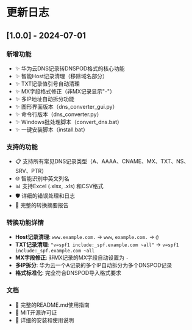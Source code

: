 # 更新日志

## [1.0.0] - 2024-07-01

### 新增功能
- ✨ 华为云DNS记录转DNSPOD格式的核心功能
- ✨ 智能Host记录清理（移除域名部分）
- ✨ TXT记录值引号自动清理
- ✨ MX字段格式修正（非MX记录显示"-"）
- ✨ 多IP地址自动拆分功能
- ✨ 图形界面版本（dns_converter_gui.py）
- ✨ 命令行版本（dns_converter.py）
- ✨ Windows批处理脚本（convert_dns.bat）
- ✨ 一键安装脚本（install.bat）

### 支持的功能
- 📋 支持所有常见DNS记录类型（A、AAAA、CNAME、MX、TXT、NS、SRV、PTR）
- 🌐 智能识别中英文列名
- 📊 支持Excel (.xlsx, .xls) 和CSV格式
- 🛡️ 详细的错误处理和日志
- 📝 完整的转换摘要报告

### 转换功能详情
- **Host记录清理**: `www.example.com.` → `www`, `example.com.` → `@`
- **TXT记录清理**: `"v=spf1 include:_spf.example.com ~all"` → `v=spf1 include:_spf.example.com ~all`
- **MX字段修正**: 非MX记录的MX字段自动设置为 `-`
- **多IP拆分**: 华为云一个A记录的多个IP自动拆分为多个DNSPOD记录
- **格式标准化**: 完全符合DNSPOD导入格式要求

### 文档
- 📖 完整的README.md使用指南
- 📄 MIT开源许可证
- 🔧 详细的安装和使用说明
